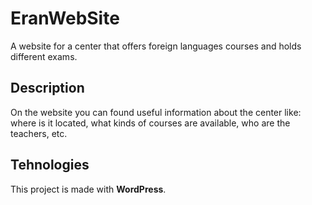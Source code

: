 # EranWebSite
A website for a center that offers foreign languages courses and holds different exams.

## Description
On the website you can found useful information about the center like: where is it located, what kinds of courses are available, who are the teachers, etc.

## Tehnologies
This project is made with **WordPress**.

